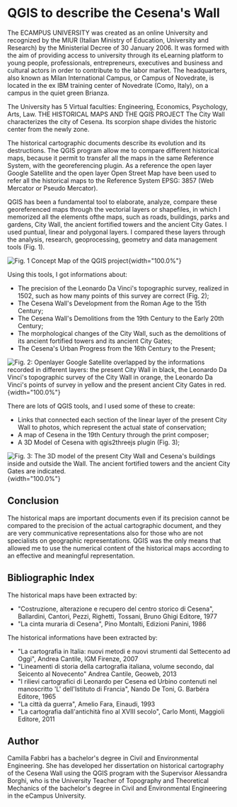 # QGIS to describe the Cesena\'s Wall

The ECAMPUS UNIVERSITY was created as an online University and
recognized by the MIUR (Italian Ministry of Education, University and
Research) by the Ministerial Decree of 30 January 2006. It was formed
with the aim of providing access to university through its eLearning
platform to young people, professionals, entrepreneurs, executives and
business and cultural actors in order to contribute to the labor market.
The headquarters, also known as Milan International Campus, or Campus of
Novedrate, is located in the ex IBM training center of Novedrate (Como,
Italy), on a campus in the quiet green Brianza.

The University has 5 Virtual faculties: Engineering, Economics,
Psychology, Arts, Law. THE HISTORICAL MAPS AND THE QGIS PROJECT The City
Wall characterizes the city of Cesena. Its scorpion shape divides the
historic center from the newly zone.

The historical cartographic documents describe its evolution and its
destructions. The QGIS program allow me to compare different historical
maps, because it permit to transfer all the maps in the same Reference
System, with the georeferencing plugin. As a reference the open layer
Google Satellite and the open layer Open Street Map have been used to
refer all the historical maps to the Reference System EPSG: 3857 (Web
Mercator or Pseudo Mercator).

QGIS has been a fundamental tool to elaborate, analyze, compare these
georeferenced maps through the vectorial layers or shapefiles, in which
I memorized all the elements ofthe maps, such as roads, buildings, parks
and gardens, City Wall, the ancient fortified towers and the ancient
City Gates. I used puntual, linear and polygonal layers. I compared
these layers through the analysis, research, geoprocessing, geometry and
data management tools (Fig. 1).

![Fig. 1 Concept Map of the QGIS
project](./images/italy_cesena1.png){width="100.0%"}

Using this tools, I got informations about:

-   The precision of the Leonardo Da Vinci\'s topographic survey,
    realized in 1502, such as how many points of this survey are correct
    (Fig. 2);
-   The Cesena Wall\'s Development from the Roman Age to the 15th
    Century;
-   The Cesena Wall\'s Demolitions from the 19th Century to the Early
    20th Century;
-   The morphological changes of the City Wall, such as the demolitions
    of its ancient fortified towers and its ancient City Gates;
-   The Cesena\'s Urban Progress from the 16th Century to the Present;

![Fig. 2: Openlayer Google Satellite overlapped by the informations
recorded in different layers: the present City Wall in black, the
Leonardo Da Vinci\'s topographic survey of the City Wall in orange, the
Leonardo Da Vinci\'s points of survey in yellow and the present ancient
City Gates in red.](./images/italy_cesena2.png){width="100.0%"}

There are lots of QGIS tools, and I used some of these to create:

-   Links that connected each section of the linear layer of the present
    City Wall to photos, which represent the actual state of
    conservation;
-   A map of Cesena in the 19th Century through the print composer;
-   A 3D Model of Cesena with qgis2threejs plugin (Fig. 3);

![Fig. 3: The 3D model of the present City Wall and Cesena\'s buildings
inside and outside the Wall. The ancient fortified towers and the
ancient City Gates are
indicated.](./images/italy_cesena3.png){width="100.0%"}

## Conclusion

The historical maps are important documents even if its precision cannot
be compared to the precision of the actual cartographic document, and
they are very communicative representations also for those who are not
specialists on geographic representations. QGIS was the only means that
allowed me to use the numerical content of the historical maps according
to an effective and meaningful representation.

## Bibliographic Index

The historical maps have been extracted by:

-   \"Costruzione, alterazione e recupero del centro storico di
    Cesena\", Ballardini, Cantori, Pezzi, Righetti, Tossani, Bruno Ghigi
    Editore, 1977
-   \"La cinta muraria di Cesena\", Pino Montalti, Edizioni Panini, 1986

The historical informations have been extracted by:

-   \"La cartografia in Italia: nuovi metodi e nuovi strumenti dal
    Settecento ad Oggi\", Andrea Cantile, IGM Firenze, 2007
-   \"Lineamenti di storia della cartografia italiana, volume secondo,
    dal Seicento al Novecento\" Andrea Cantile, Geoweb, 2013
-   \"I rilievi cartografici di Leonardo per Cesena ed Urbino contenuti
    nel manoscritto \'L\' dell\'Istituto di Francia\", Nando De Toni, G.
    Barbéra Editore, 1965
-   \"La città da guerra\", Amelio Fara, Einaudi, 1993
-   \"La cartografia dall\'antichità fino al XVIII secolo\", Carlo
    Monti, Maggioli Editore, 2011

## Author

Camilla Fabbri has a bachelor\'s degree in Civil and Environmental
Engineering. She has developed her dissertation on historical
cartography of the Cesena Wall using the QGIS program with the
Supervisor Alessandra Borghi, who is the University Teacher of
Topography and Theoretical Mechanics of the bachelor\'s degree in Civil
and Environmental Engineering in the eCampus University.
